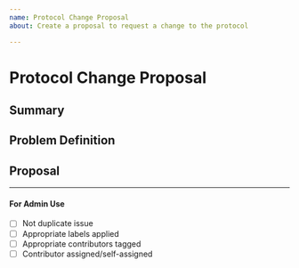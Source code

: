 ```yaml
---
name: Protocol Change Proposal
about: Create a proposal to request a change to the protocol

---
```


<!-- < < < < < < < < < < < < < < < < < < < < < < < < < < < < < < < < < ☺ 
v                            ✰  Thanks for opening an issue! ✰    
v    Before smashing the submit button please review the template.
v    Word of caution: poorly thought-out proposals may be rejected 
v                     without deliberation 
☺ > > > > > > > > > > > > > > > > > > > > > > > > > > > > > > > > >  -->

# Protocol Change Proposal

## Summary

<!-- Short, concise description of the proposed change -->

## Problem Definition

<!-- Why do we need this change? 
What problems may be addressed by introducing this change?
What benefits does Tendermint stand to gain by including this change?
Are there any disadvantages of including this change? -->

## Proposal

<!-- Detailed description of requirements of implementation -->

____

#### For Admin Use

- [ ] Not duplicate issue
- [ ] Appropriate labels applied
- [ ] Appropriate contributors tagged
- [ ] Contributor assigned/self-assigned
